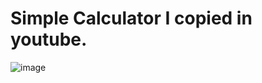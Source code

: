 # Simple Calculator I copied in youtube.

![image](https://github.com/user-attachments/assets/e6c6a097-5eb2-4bd6-a983-55573a471cc7)
